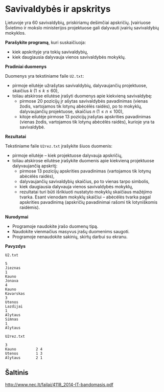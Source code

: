 Savivaldybės ir apskritys
=========================

Lietuvoje yra 60 savivaldybių, priskiriamų dešimčiai apskričių. Įvairiuose Švietimo ir mokslo ministerijos projektuose gali dalyvauti įvairių savivaldybių mokyklos.

**Parašykite programą**, kuri suskaičiuoja:

- kiek apskrityje yra tokių savivaldybių,
- kiek daugiausia dalyvauja vienos savivaldybės mokyklų.

**Pradiniai duomenys**

Duomenys yra tekstiniame faile `U2.txt`:

- pirmoje eilutėje užrašytas savivaldybių, dalyvaujančių projektuose, skaičius $k\ (1 \leq k \leq 60)$,
- toliau atskirose eilutėse įrašyti duomenys apie kiekvieną savivaldybę:
    * pirmose 20 pozicijų įr ašytas savivaldybės pavadinimas (vienas žodis, vartojamos tik lotynų abėcėlės raidės), po to mokyklų, dalyvaujančių projektuose, skaičius $n\ (1 \leq n \leq 100)$,
    * kitoje eilutėje pirmose 13 pozicijų įrašytas apskrities pavadinimas (vienas žodis, vartojamos tik lotynų abėcėlės raidės), kurioje yra ta savivaldybė.
    
**Rezultatai**

Tekstiniame faile `U2rez.txt` įrašykite šiuos duomenis:

- pirmoje eilutėje – kiek projektuose dalyvauja apskričių,
- toliau atskirose eilutėse įrašykite duomenis apie kiekvieną projektuose dalyvaujančią apskritį:
    * pirmose 13 pozicijų apskrities pavadinimas (vartojamos tik lotynų abėcėlės raidės),
    * dalyvaujančių savivaldybių skaičius, po to vienas tarpo simbolis,
    * kiek daugiausia dalyvauja vienos savivaldybės mokyklų,
    * rezultatai turi būti išrikiuoti nustatyto mokyklų skaičiaus mažėjimo tvarka. Esant vienodam mokyklų skaičiui – abėcėlės tvarka pagal apskrities pavadinimą (apskričių pavadinimai rašomi tik lotyniškomis raidėmis).
    
**Nurodymai**

- Programoje naudokite įrašo duomenų tipą.
- Naudokite vienmačius masyvus įrašų duomenims saugoti.
- Programoje nenaudokite sakinių, skirtų darbui su ekranu.

**Pavyzdys**

`U2.txt`

```
5
Jieznas
1
Kauno
Jonava
4
Kauno
Kavarskas
3
Utenos
Lazdijai
1
Alytaus
Simnas
1
Alytaus
```

`U2rez.txt`

```
3
Kauno         2 4
Utenos        1 3
Alytaus       2 1
```


Šaltinis
--------

http://www.nec.lt/failai/4118_2014-IT-bandomasis.pdf